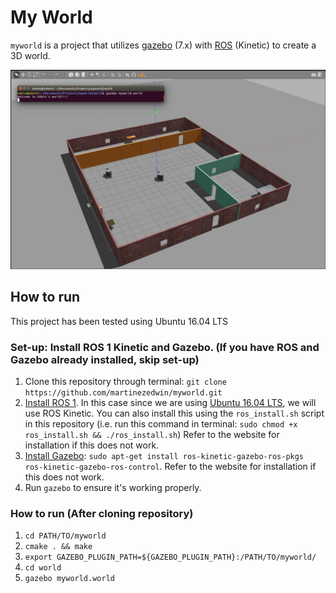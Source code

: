 # My World

`myworld` is a project that utilizes [gazebo](http://gazebosim.org/) (7.x) with [ROS](https://www.ros.org/) (Kinetic) to create a 3D world.

![Final result](./images/final.png)


## How to run

This project has been tested using Ubuntu 16.04 LTS

### Set-up: Install ROS 1 Kinetic and Gazebo. (If you have ROS and Gazebo already installed, skip set-up)
1. Clone this repository through terminal: `git clone https://github.com/martinezedwin/myworld.git`
2. [Install ROS 1](https://www.ros.org/). In this case since we are using [Ubuntu 16.04 LTS](http://releases.ubuntu.com/16.04/), we will use ROS Kinetic. You can also install this using the `ros_install.sh` script in this repository (i.e. run this command in terminal: `sudo chmod +x ros_install.sh && ./ros_install.sh`) Refer to the website for installation if this does not work.
3. [Install Gazebo](http://gazebosim.org/tutorials?tut=ros_installing&cat=connect_ros): `sudo apt-get install ros-kinetic-gazebo-ros-pkgs ros-kinetic-gazebo-ros-control`. Refer to the website for installation if this does not work.
4. Run `gazebo` to ensure it's working properly.


### How to run (After cloning repository)
1. `cd PATH/TO/myworld`
2. `cmake . && make`
3. `export GAZEBO_PLUGIN_PATH=${GAZEBO_PLUGIN_PATH}:/PATH/TO/myworld/`
4. `cd world`
5. `gazebo myworld.world`
